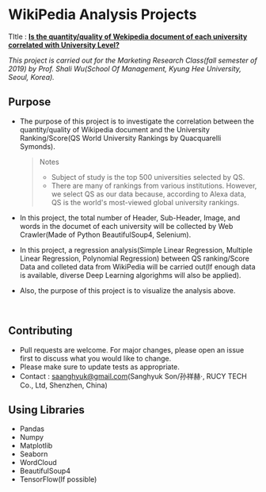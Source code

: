 # WikiPedia Analysis Projects

TItle : <u>**Is the quantity/quality of Wekipedia document of each university correlated with University Level?**</u>

*This project is carried out for the Marketing Research Class(fall semester of 2019) by Prof. Shali Wu(School Of Management, Kyung Hee University, Seoul, Korea).* 

## Purpose

- The purpose of this project is to investigate the correlation between the quantity/quality of Wikipedia document and the University Ranking/Score(QS World University Rankings by Quacquarelli Symonds).

  > Notes
  >
  > - Subject of study is the top 500 universities selected by QS.
  > - There are many of rankings from various institutions. However, we select QS as our data because, according to Alexa data, QS is the world's most-viewed global university rankings.

- In this project, the total number of Header, Sub-Header, Image, and words in the documet of each university will be collected by Web Crawler(Made of Python BeautifulSoup4, Selenium). 

- In this project, a regression analysis(Simple Linear Regression, Multiple Linear Regression, Polynomial Regression) between QS ranking/Score Data and colleted data from WikiPedia will be carried out(If enough data is available, diverse Deep Learning algorighms will also be applied). 

- Also, the purpose of this project is to visualize the analysis above. 

  ​

## Contributing
- Pull requests are welcome. For major changes, please open an issue first to discuss what you would like to change.
- Please make sure to update tests as appropriate.
- Contact : saanghyuk@gmail.com(Sanghyuk Son/孙祥赫·, RUCY TECH Co., Ltd, Shenzhen, China)

## Using Libraries
- Pandas
- Numpy
- Matplotlib
- Seaborn
- WordCloud
- BeautifulSoup4
- TensorFlow(If possible)
